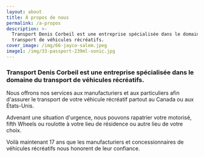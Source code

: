 ```yaml
---
layout: about
title: À propos de nous
permalink: /a-propos
description: >-
  Transport Denis Corbeil est une entreprise spécialisée dans le domaine du
  transport de véhicules récréatifs. 
cover_image: /img/66-jayco-salem.jpeg
image1: /img/33-passport-239ml-sonic.jpg
---
```

### Transport Denis Corbeil est une entreprise spécialisée dans le domaine du transport de véhicules récréatifs.



Nous offrons nos services aux manufacturiers et aux particuliers afin d'assurer le transport de votre véhicule récréatif partout au Canada ou aux États-Unis.

Advenant une situation d'urgence, nous pouvons rapatrier votre motorisé, fifth Wheels ou roulotte à votre lieu de résidence ou autre lieu de votre choix.

Voilà maintenant 17 ans que les manufacturiers et concessionnaires de véhicules récréatifs nous honorent de leur confiance.
